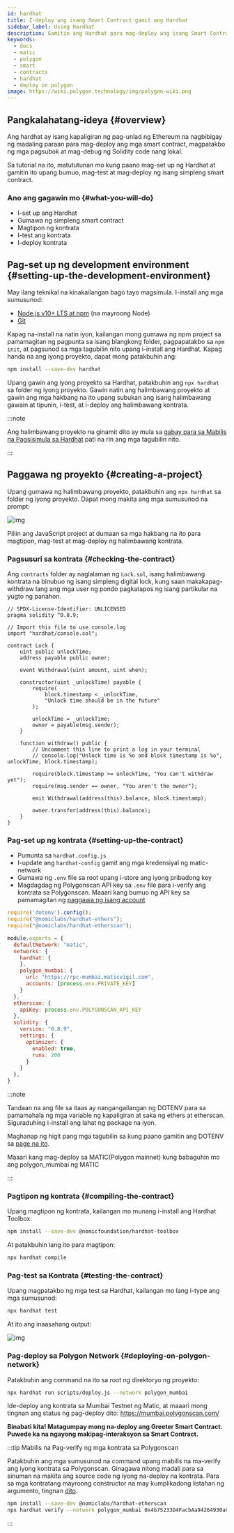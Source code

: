 ```yaml
---
id: hardhat
title: I-deploy ang isang Smart Contract gamit ang Hardhat
sidebar_label: Using Hardhat
description: Gamitin ang Hardhat para mag-deploy ang isang Smart Contract sa Polygon
keywords:
  - docs
  - matic
  - polygon
  - smart
  - contracts
  - hardhat
  - deploy on polygon
image: https://wiki.polygon.technology/img/polygon-wiki.png
---
```


## Pangkalahatang-ideya {#overview}

Ang hardhat ay isang kapaligiran ng pag-unlad ng Ethereum na nagbibigay ng madaling paraan para mag-deploy ang mga smart contract, magpatakbo ng mga pagsubok at mag-debug ng Solidity code nang lokal.

Sa tutorial na ito, matututunan mo kung paano mag-set up ng Hardhat at gamitin ito upang bumuo, mag-test at mag-deploy ng isang simpleng smart contract.

### Ano ang gagawin mo {#what-you-will-do}

- I-set up ang Hardhat
- Gumawa ng simpleng smart contract
- Magtipon ng kontrata
- I-test ang kontrata
- I-deploy kontrata

## Pag-set up ng development environment {#setting-up-the-development-environment}

May ilang teknikal na kinakailangan bago tayo magsimula. I-install ang mga sumusunod:

- [Node.js v10+ LTS at npm](https://nodejs.org/en/) (na mayroong Node)
- [Git](https://git-scm.com/)

Kapag na-install na natin iyon, kailangan mong gumawa ng npm project sa pamamagitan ng pagpunta sa isang blangkong folder, pagpapatakbo sa `npm init`, at pagsunod sa mga tagubilin nito upang i-install ang Hardhat. Kapag handa na ang iyong proyekto, dapat mong patakbuhin ang:

```bash
npm install --save-dev hardhat
```

Upang gawin ang iyong proyekto sa Hardhat, patakbuhin ang `npx hardhat` sa folder ng iyong proyekto.
Gawin natin ang halimbawang proyekto at gawin ang mga hakbang na ito upang subukan ang isang halimbawang gawain at tipunin, i-test, at i-deploy ang halimbawang kontrata.

:::note

Ang halimbawang proyekto na ginamit dito ay mula sa [<ins>gabay para sa Mabilis na Pagsisimula sa Hardhat</ins>](https://hardhat.org/getting-started/#quick-start) pati na rin ang mga tagubilin nito.

:::

## Paggawa ng proyekto {#creating-a-project}

Upang gumawa ng halimbawang proyekto, patakbuhin ang `npx hardhat` sa folder ng iyong proyekto. Dapat mong makita ang mga sumusunod na prompt:

![img](/img/hardhat/quickstart.png)

Piliin ang JavaScript project at dumaan sa mga hakbang na ito para magtipon, mag-test at mag-deploy ng halimbawang kontrata.

### Pagsusuri sa kontrata {#checking-the-contract}

Ang `contracts` folder ay naglalaman ng `Lock.sol`, isang halimbawang kontrata na binubuo ng isang simpleng digital lock, kung saan makakapag-withdraw lang ang mga user ng pondo pagkatapos ng isang partikular na yugto ng panahon.

```
// SPDX-License-Identifier: UNLICENSED
pragma solidity ^0.8.9;

// Import this file to use console.log
import "hardhat/console.sol";

contract Lock {
    uint public unlockTime;
    address payable public owner;

    event Withdrawal(uint amount, uint when);

    constructor(uint _unlockTime) payable {
        require(
            block.timestamp < _unlockTime,
            "Unlock time should be in the future"
        );

        unlockTime = _unlockTime;
        owner = payable(msg.sender);
    }

    function withdraw() public {
        // Uncomment this line to print a log in your terminal
        // console.log("Unlock time is %o and block timestamp is %o", unlockTime, block.timestamp);

        require(block.timestamp >= unlockTime, "You can't withdraw yet");
        require(msg.sender == owner, "You aren't the owner");

        emit Withdrawal(address(this).balance, block.timestamp);

        owner.transfer(address(this).balance);
    }
}
```

### Pag-set up ng kontrata {#setting-up-the-contract}

- Pumunta sa `hardhat.config.js`
- I-update ang `hardhat-config` gamit ang mga kredensiyal ng matic-network
- Gumawa ng `.env` file sa root upang i-store ang iyong pribadong key
- Magdagdag ng Polygonscan API key sa `.env` file para i-verify ang kontrata sa Polygonscan. Maaari kang bumuo ng API key sa pamamagitan ng [paggawa ng isang account](https://polygonscan.com/register)

```js
require('dotenv').config();
require("@nomiclabs/hardhat-ethers");
require("@nomiclabs/hardhat-etherscan");

module.exports = {
  defaultNetwork: "matic",
  networks: {
    hardhat: {
    },
    polygon_mumbai: {
      url: "https://rpc-mumbai.maticvigil.com",
      accounts: [process.env.PRIVATE_KEY]
    }
  },
  etherscan: {
    apiKey: process.env.POLYGONSCAN_API_KEY
  },
  solidity: {
    version: "0.8.9",
    settings: {
      optimizer: {
        enabled: true,
        runs: 200
      }
    }
  },
}
```

:::note

Tandaan na ang file sa itaas ay nangangailangan ng DOTENV para sa pamamahala ng mga variable ng kapaligiran at saka ng ethers at etherscan. Siguraduhing i-install ang lahat ng package na iyon.

Maghanap ng higit pang mga tagubilin sa kung paano gamitin ang DOTENV sa [<ins>page na ito</ins>](https://www.npmjs.com/package/dotenv).

Maaari kang mag-deploy sa MATIC(Polygon mainnet) kung babaguhin mo ang polygon_mumbai ng MATIC

:::

### Pagtipon ng kontrata {#compiling-the-contract}

Upang magtipon ng kontrata, kailangan mo munang i-install ang Hardhat Toolbox:

```bash
npm install --save-dev @nomicfoundation/hardhat-toolbox
```

At patakbuhin lang ito para magtipon:

```bash
npx hardhat compile
```

### Pag-test sa Kontrata {#testing-the-contract}

Upang magpatakbo ng mga test sa Hardhat, kailangan mo lang i-type ang mga sumusunod:

```bash
npx hardhat test
```

At ito ang inaasahang output:

![img](/img/hardhat/test.png)

### Pag-deploy sa Polygon Network {#deploying-on-polygon-network}

Patakbuhin ang command na ito sa root ng direktoryo ng proyekto:

```bash
npx hardhat run scripts/deploy.js --network polygon_mumbai
```

Ide-deploy ang kontrata sa Mumbai Testnet ng Matic, at maaari mong tingnan ang status ng pag-deploy dito: https://mumbai.polygonscan.com/

**Binabati kita! Matagumpay mong na-deploy ang Greeter Smart Contract. Puwede ka na ngayong makipag-interaksyon sa Smart Contract.**

:::tip Mabilis na Pag-verify ng mga kontrata sa Polygonscan

Patakbuhin ang mga sumusunod na command upang mabilis na ma-verify ang iyong kontrata sa Polygonscan. Ginagawa nitong madali para sa sinuman na makita ang source code ng iyong na-deploy na kontrata. Para sa mga kontratang mayroong constructor na may kumplikadong listahan ng argumento, tingnan [dito](https://hardhat.org/plugins/nomiclabs-hardhat-etherscan.html).

```bash
npm install --save-dev @nomiclabs/hardhat-etherscan
npx hardhat verify --network polygon_mumbai 0x4b75233D4FacbAa94264930aC26f9983e50C11AF
```
:::
